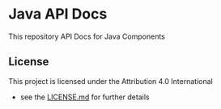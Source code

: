 # Java API Docs
This repository API Docs for Java Components

## License

This project is licensed under the Attribution 4.0 International
 - see the [LICENSE.md](https://github.com/aspnet/JavaApiDocs/blob/main/LICENSE) for further details

